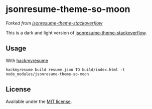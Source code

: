 # jsonresume-theme-so-moon

*Forked from [jsonresume-theme-stackoverflow](https://themes.jsonresume.org/stackoverflow)*

This is a dark and light version of [jsonresume-theme-stackoverflow](https://themes.jsonresume.org/stackoverflow).

## Usage

With [hackmyresume](https://github.com/hacksalot/HackMyResume)
```
hackmyresume build resume.json TO build/index.html -t node_modules/jsonresume-theme-so-moon
```

## License

Available under the [MIT license](http://opensource.org/licenses/mit-license.php).
